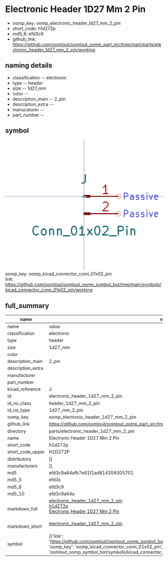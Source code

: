 # Electronic Header 1D27 Mm 2 Pin

  
* oomp_key: oomp_electronic_header_1d27_mm_2_pin 
* short_code: h1d272p
* md5_6: efd3c9  
* github_link: https://github.com/oomlout/oomlout_oomp_part_src/tree/main/parts/electronic_header_1d27_mm_2_pin/working  
## naming details
* classification -- electronic
* type -- header
* size -- 1d27_mm
* color -- 
* description_main -- 2_pin
* description_extra -- 
* manucaturer -- 
* part_number -- 



## symbol

![](symbol/0/working/working_600.png)  
oomp_key: oomp_kicad_connector_conn_01x02_pin  
link: https://github.com/oomlout/oomlout_oomp_symbol_bot/tree/main/symbols/kicad_connector_conn_01x02_pin/working  


## full_summary
| name | value | 
| --- | --- | 
| name | value | 
| classification | electronic | 
| type | header | 
| size | 1d27_mm | 
| color |  | 
| description_main | 2_pin | 
| description_extra |  | 
| manufacturer |  | 
| part_number |  | 
| kicad_reference | J | 
| id | electronic_header_1d27_mm_2_pin | 
| id_no_class | header_1d27_mm_2_pin | 
| id_no_type | 1d27_mm_2_pin | 
| oomp_key | oomp_electronic_header_1d27_mm_2_pin | 
| github_link | https://github.com/oomlout/oomlout_oomp_part_src/tree/main/parts/electronic_header_1d27_mm_2_pin/working | 
| directory | parts/electronic_header_1d27_mm_2_pin | 
| name | Electronic Header 1D27 Mm 2 Pin | 
| short_code | h1d272p | 
| short_code_upper | H1D272P | 
| distributors | [] | 
| manufacturers | [] | 
| md5 | efd3c9a64afb7e61f1ad814359305701 | 
| md5_5 | efd3c | 
| md5_6 | efd3c9 | 
| md5_10 | efd3c9a64a | 
| markdown_full | [electronic_header_1d27_mm_2_pin](https://github.com/oomlout/oomlout_oomp_part_src/tree/main/parts/electronic_header_1d27_mm_2_pin/working)<br>[h1d272p](https://github.com/oomlout/oomlout_oomp_part_src/tree/main/parts/electronic_header_1d27_mm_2_pin/working)<br>[Electronic Header 1D27 Mm 2 Pin](https://github.com/oomlout/oomlout_oomp_part_src/tree/main/parts/electronic_header_1d27_mm_2_pin/working)<br><br> | 
| markdown_short | [electronic_header_1d27_mm_2_pin](https://github.com/oomlout/oomlout_oomp_part_src/tree/main/parts/electronic_header_1d27_mm_2_pin/working)<br><br> | 
| symbol | [{'link': 'https://github.com/oomlout/oomlout_oomp_symbol_bot/tree/main/symbols/kicad_connector_conn_01x02_pin', 'oomp_key': 'oomp_kicad_connector_conn_01x02_pin', 'directory': 'oomlout_oomp_symbol_bot/symbols/kicad_connector_conn_01x02_pin//working/working.kicad_sym'}] | 
